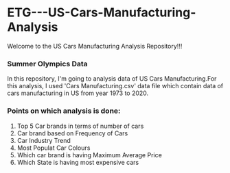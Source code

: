 # ETG---US-Cars-Manufacturing-Analysis
Welcome to the US Cars Manufacturing Analysis Repository!!! 

### Summer Olympics Data
In this repository, I'm going to analysis data of US Cars Manufacturing.For this analysis, I used 'Cars Manufacturing.csv' data file which contain data of cars manufacturing in US from year 1973 to 2020.

### Points on which analysis is done:
 1. Top 5 Car brands in terms of number of cars
 2. Car brand based on Frequency of Cars
 3. Car Industry Trend
 4. Most Populat Car Colours
 5. Which car brand is having Maximum Average Price
 6. Which State is having most expensive cars
